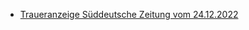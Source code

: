 * [Traueranzeige Süddeutsche Zeitung vom 24.12.2022](./traueranzeige-sueddeutsche-zeitung-eckehart-schumachergebler.pdf)